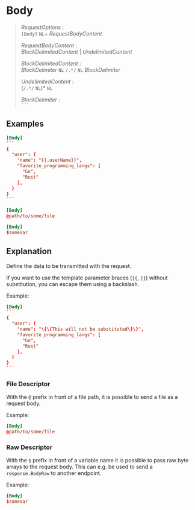 # Body

> *RequestOptions* :  
> `[Body]` `NL`+ *RequestBodyContent*
>
> *RequestBodyContent* :  
> *BlockDelimitedContent* | *UndelimitedContent*
>
> *BlockDelimitedContent* :  
> *BlockDelimiter* `NL` `/.*/` `NL` *BlockDelimiter*
>
> *UndelimitedContent* :  
> (`/.*/` `NL`)* `NL`
>
> *BlockDelimiter* :  
> `` ``` ``

## Examples

````toml
[Body]
```
{
  "user": {
    "name": "{{.userName}}",
    "favorite_programming_langs": [
      "Go",
      "Rust"
    ],
  }
}
```
````

````toml
[Body]
@path/to/some/file
````

````toml
[Body]
$someVar
````

## Explanation

Define the data to be transmitted with the request.

If you want to use the template parameter braces (`{{`, `}}`) without substitution, you can escape them using a backslash.

Example:
````toml
[Body]
```
{
  "user": {
    "name": "\{\{This will not be substituted\}\}",
    "favorite_programming_langs": [
      "Go",
      "Rust"
    ],
  }
}
```
````

### File Descriptor
With the `@` prefix in front of a file path, it is possible to send a file as a request body.

Example:
````toml
[Body]
@path/to/some/file
````

### Raw Descriptor
With the `$` prefix in front of a variable name it is possible to pass raw byte arrays to the request body. 
This can e.g. be used to send a `response.BodyRaw` to another endpoint.

Example:
````toml
[Body]
$someVar
````
